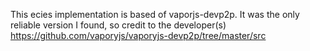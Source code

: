 This ecies implementation is based of vaporjs-devp2p. It was the only reliable version I found, so credit to the developer(s) https://github.com/vaporyjs/vaporyjs-devp2p/tree/master/src
